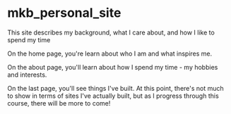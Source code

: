 # mkb_personal_site
This site describes my background, what I care about, and how I like to spend my time

On the home page, you're learn about who I am and what inspires me.

On the about page, you'll learn about how I spend my time - my hobbies and interests.

On the last page, you'll see things I've built. At this point, there's not much to show in terms of sites I've actually built, but as I progress through this course, there will be more to come!
